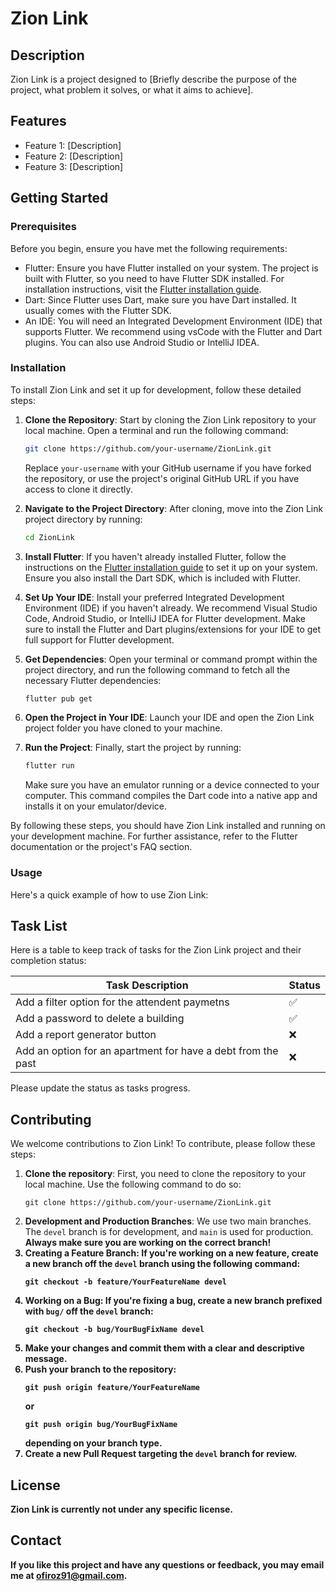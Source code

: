 # Zion Link

## Description

Zion Link is a project designed to [Briefly describe the purpose of the project, what problem it solves, or what it aims to achieve].

## Features

- Feature 1: [Description]
- Feature 2: [Description]
- Feature 3: [Description]

## Getting Started

### Prerequisites

Before you begin, ensure you have met the following requirements:
- Flutter: Ensure you have Flutter installed on your system. The project is built with Flutter, so you need to have Flutter SDK installed. For installation instructions, visit the [Flutter installation guide](https://flutter.dev/docs/get-started/install).
- Dart: Since Flutter uses Dart, make sure you have Dart installed. It usually comes with the Flutter SDK.
- An IDE: You will need an Integrated Development Environment (IDE) that supports Flutter. We recommend using vsCode with the Flutter and Dart plugins. You can also use Android Studio or IntelliJ IDEA.

### Installation

To install Zion Link and set it up for development, follow these detailed steps:

1. **Clone the Repository**: Start by cloning the Zion Link repository to your local machine. Open a terminal and run the following command:
   ```bash
   git clone https://github.com/your-username/ZionLink.git
   ```
   Replace `your-username` with your GitHub username if you have forked the repository, or use the project's original GitHub URL if you have access to clone it directly.

2. **Navigate to the Project Directory**: After cloning, move into the Zion Link project directory by running:
   ```bash
   cd ZionLink
   ```

3. **Install Flutter**: If you haven't already installed Flutter, follow the instructions on the [Flutter installation guide](https://flutter.dev/docs/get-started/install) to set it up on your system. Ensure you also install the Dart SDK, which is included with Flutter.

4. **Set Up Your IDE**: Install your preferred Integrated Development Environment (IDE) if you haven't already. We recommend Visual Studio Code, Android Studio, or IntelliJ IDEA for Flutter development. Make sure to install the Flutter and Dart plugins/extensions for your IDE to get full support for Flutter development.

5. **Get Dependencies**: Open your terminal or command prompt within the project directory, and run the following command to fetch all the necessary Flutter dependencies:
   ```bash
   flutter pub get
   ```

6. **Open the Project in Your IDE**: Launch your IDE and open the Zion Link project folder you have cloned to your machine.

7. **Run the Project**: Finally, start the project by running:
   ```bash
   flutter run
   ```
   Make sure you have an emulator running or a device connected to your computer. This command compiles the Dart code into a native app and installs it on your emulator/device.

By following these steps, you should have Zion Link installed and running on your development machine. For further assistance, refer to the Flutter documentation or the project's FAQ section.

### Usage

Here's a quick example of how to use Zion Link:

## Task List

Here is a table to keep track of tasks for the Zion Link project and their completion status:

| Task Description | Status       |
|------------------|--------------|
| Add a filter option for the attendent paymetns  | ✅         |
| Add a password to delete a building  | ✅ |
| Add a report generator button  | ❌  |
| Add an option for an apartment for have a debt from the past  | ❌ |


Please update the status as tasks progress.

## Contributing

We welcome contributions to Zion Link! To contribute, please follow these steps:

1. **Clone the repository**: First, you need to clone the repository to your local machine. Use the following command to do so:
   ```
   git clone https://github.com/your-username/ZionLink.git
   ```
2. **Development and Production Branches**: We use two main branches. The `devel` branch is for development, and `main` is used for production. <b>Always make sure you are working on the correct branch!
3. **Creating a Feature Branch**: If you're working on a new feature, create a new branch off the `devel` branch using the following command:
   ```
   git checkout -b feature/YourFeatureName devel
   ```
4. **Working on a Bug**: If you're fixing a bug, create a new branch prefixed with `bug/` off the `devel` branch:
   ```
   git checkout -b bug/YourBugFixName devel
   ```
5. Make your changes and commit them with a clear and descriptive message.
6. Push your branch to the repository:
   ```
   git push origin feature/YourFeatureName
   ```
   or
   ```
   git push origin bug/YourBugFixName
   ```
   depending on your branch type.
7. Create a new Pull Request targeting the `devel` branch for review.

## License

Zion Link is currently not under any specific license.

## Contact

If you like this project and have any questions or feedback, you may email me at ofiroz91@gmail.com.
